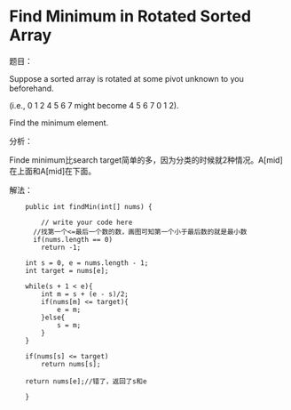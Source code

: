 # Find Minimum in Rotated Sorted Array

题目：

Suppose a sorted array is rotated at some pivot unknown to you beforehand.

\(i.e., 0 1 2 4 5 6 7 might become 4 5 6 7 0 1 2\).

Find the minimum element.

分析：

Finde minimum比search target简单的多，因为分类的时候就2种情况。A\[mid\]在上面和A\[mid\]在下面。

解法：

```text
    public int findMin(int[] nums) {

        // write your code here
      //找第一个<=最后一个数的数，画图可知第一个小于最后数的就是最小数
      if(nums.length == 0)
        return -1;

    int s = 0, e = nums.length - 1;
    int target = nums[e];

    while(s + 1 < e){
        int m = s + (e - s)/2;
        if(nums[m] <= target){
            e = m;
        }else{
            s = m;
        }
    }

    if(nums[s] <= target)
        return nums[s];

    return nums[e];//错了，返回了s和e

    }
```

